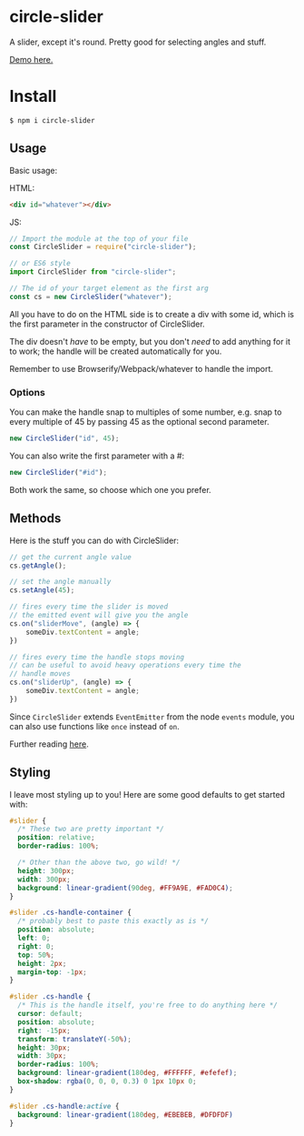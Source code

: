 # circle-slider
A slider, except it's round.
Pretty good for selecting angles and stuff.

[Demo here.](https://willwull.github.io/circle-slider/)

# Install
```
$ npm i circle-slider
```

## Usage
Basic usage:

HTML:
``` html
<div id="whatever"></div>
```

JS:
``` js
// Import the module at the top of your file
const CircleSlider = require("circle-slider");

// or ES6 style
import CircleSlider from "circle-slider";

// The id of your target element as the first arg
const cs = new CircleSlider("whatever");
```

All you have to do on the HTML side is to create a div with some id, which is the first parameter in the constructor of CircleSlider.

The div doesn't *have* to be empty, but you don't *need* to add anything for it to work; the handle will be created automatically for you.

Remember to use Browserify/Webpack/whatever to handle the import.

### Options
You can make the handle snap to multiples of some number, e.g. snap to every multiple of 45 by passing 45 as the optional second parameter.
``` js
new CircleSlider("id", 45);
```

You can also write the first parameter with a #:
``` js
new CircleSlider("#id");
```
Both work the same, so choose which one you prefer.

## Methods
Here is the stuff you can do with CircleSlider:

``` js
// get the current angle value
cs.getAngle();

// set the angle manually
cs.setAngle(45);

// fires every time the slider is moved
// the emitted event will give you the angle
cs.on("sliderMove", (angle) => {
    someDiv.textContent = angle;
})

// fires every time the handle stops moving
// can be useful to avoid heavy operations every time the
// handle moves
cs.on("sliderUp", (angle) => {
    someDiv.textContent = angle;
})
```

Since `CircleSlider` extends `EventEmitter` from the node `events` module, you can also use functions like `once` instead of `on`.

Further reading [here](https://nodejs.org/api/events.html#events_class_eventemitter).

## Styling
I leave most styling up to you! Here are some good defaults to get started with:

``` css
#slider {
  /* These two are pretty important */
  position: relative;
  border-radius: 100%;

  /* Other than the above two, go wild! */
  height: 300px;
  width: 300px;
  background: linear-gradient(90deg, #FF9A9E, #FAD0C4);
}

#slider .cs-handle-container {
  /* probably best to paste this exactly as is */
  position: absolute;
  left: 0;
  right: 0;
  top: 50%;
  height: 2px;
  margin-top: -1px;
}

#slider .cs-handle {
  /* This is the handle itself, you're free to do anything here */
  cursor: default;
  position: absolute;
  right: -15px;
  transform: translateY(-50%);
  height: 30px;
  width: 30px;
  border-radius: 100%;
  background: linear-gradient(180deg, #FFFFFF, #efefef);
  box-shadow: rgba(0, 0, 0, 0.3) 0 1px 10px 0;
}

#slider .cs-handle:active {
  background: linear-gradient(180deg, #EBEBEB, #DFDFDF)
}
```
